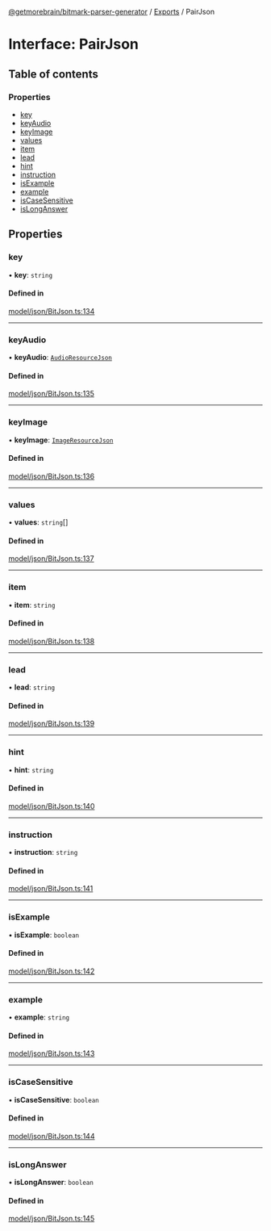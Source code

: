 [@getmorebrain/bitmark-parser-generator](../API.md) / [Exports](../modules.md) / PairJson

# Interface: PairJson

## Table of contents

### Properties

- [key](PairJson.md#key)
- [keyAudio](PairJson.md#keyAudio)
- [keyImage](PairJson.md#keyImage)
- [values](PairJson.md#values)
- [item](PairJson.md#item)
- [lead](PairJson.md#lead)
- [hint](PairJson.md#hint)
- [instruction](PairJson.md#instruction)
- [isExample](PairJson.md#isExample)
- [example](PairJson.md#example)
- [isCaseSensitive](PairJson.md#isCaseSensitive)
- [isLongAnswer](PairJson.md#isLongAnswer)

## Properties

### key

• **key**: `string`

#### Defined in

[model/json/BitJson.ts:134](https://github.com/getMoreBrain/bitmark-parser-generator/blob/b82d7bf/src/model/json/BitJson.ts#L134)

___

### keyAudio

• **keyAudio**: [`AudioResourceJson`](AudioResourceJson.md)

#### Defined in

[model/json/BitJson.ts:135](https://github.com/getMoreBrain/bitmark-parser-generator/blob/b82d7bf/src/model/json/BitJson.ts#L135)

___

### keyImage

• **keyImage**: [`ImageResourceJson`](ImageResourceJson.md)

#### Defined in

[model/json/BitJson.ts:136](https://github.com/getMoreBrain/bitmark-parser-generator/blob/b82d7bf/src/model/json/BitJson.ts#L136)

___

### values

• **values**: `string`[]

#### Defined in

[model/json/BitJson.ts:137](https://github.com/getMoreBrain/bitmark-parser-generator/blob/b82d7bf/src/model/json/BitJson.ts#L137)

___

### item

• **item**: `string`

#### Defined in

[model/json/BitJson.ts:138](https://github.com/getMoreBrain/bitmark-parser-generator/blob/b82d7bf/src/model/json/BitJson.ts#L138)

___

### lead

• **lead**: `string`

#### Defined in

[model/json/BitJson.ts:139](https://github.com/getMoreBrain/bitmark-parser-generator/blob/b82d7bf/src/model/json/BitJson.ts#L139)

___

### hint

• **hint**: `string`

#### Defined in

[model/json/BitJson.ts:140](https://github.com/getMoreBrain/bitmark-parser-generator/blob/b82d7bf/src/model/json/BitJson.ts#L140)

___

### instruction

• **instruction**: `string`

#### Defined in

[model/json/BitJson.ts:141](https://github.com/getMoreBrain/bitmark-parser-generator/blob/b82d7bf/src/model/json/BitJson.ts#L141)

___

### isExample

• **isExample**: `boolean`

#### Defined in

[model/json/BitJson.ts:142](https://github.com/getMoreBrain/bitmark-parser-generator/blob/b82d7bf/src/model/json/BitJson.ts#L142)

___

### example

• **example**: `string`

#### Defined in

[model/json/BitJson.ts:143](https://github.com/getMoreBrain/bitmark-parser-generator/blob/b82d7bf/src/model/json/BitJson.ts#L143)

___

### isCaseSensitive

• **isCaseSensitive**: `boolean`

#### Defined in

[model/json/BitJson.ts:144](https://github.com/getMoreBrain/bitmark-parser-generator/blob/b82d7bf/src/model/json/BitJson.ts#L144)

___

### isLongAnswer

• **isLongAnswer**: `boolean`

#### Defined in

[model/json/BitJson.ts:145](https://github.com/getMoreBrain/bitmark-parser-generator/blob/b82d7bf/src/model/json/BitJson.ts#L145)
